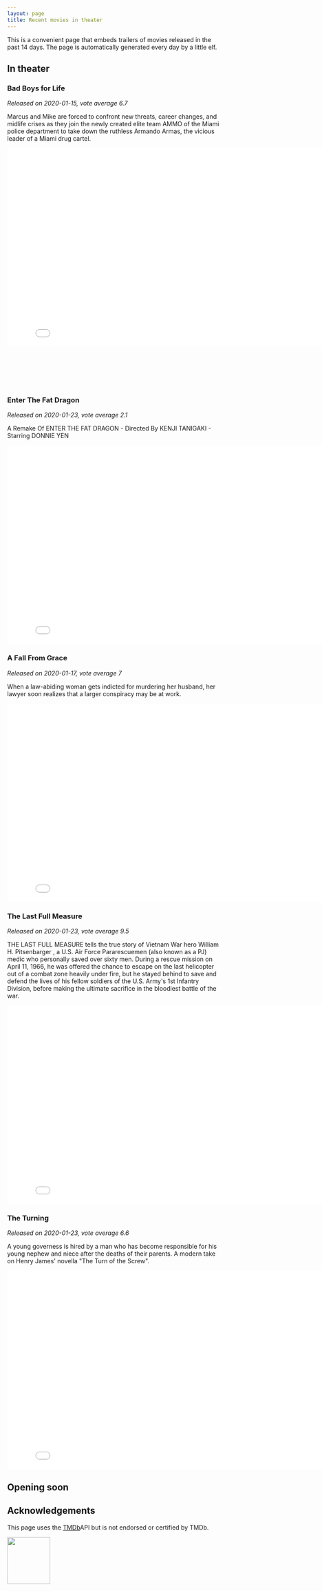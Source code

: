 ```yaml
---
layout: page
title: Recent movies in theater
---
```


This is a convenient page that embeds trailers of movies released in the past
14 days. The page is automatically generated every day by a little elf.

## In theater


	
	

### Bad Boys for Life
*Released on 2020-01-15, vote average 6.7*

Marcus and Mike are forced to confront new threats, career changes, and midlife crises as they join the newly created elite team AMMO of the Miami police department to take down the ruthless Armando Armas, the vicious leader of a Miami drug cartel.

<iframe id="player"
	type="text/html"
	width="819"
	height="460"
  src="//www.youtube.com/embed/jKCj3XuPG8M?enablejsapi=1&origin=http://blog.justonepixel.com"
  frameborder="0"
  allowfullscreen></iframe>

	
	

  
<br/>
<br/>
<script async src="//pagead2.googlesyndication.com/pagead/js/adsbygoogle.js"></script>

<ins class="adsbygoogle"
     style="display:inline-block;width:468px;height:60px"
     data-ad-client="ca-pub-5366199723595534"
     data-ad-slot="2620298801"></ins>
<script>
(adsbygoogle = window.adsbygoogle || []).push({});
</script>
  


	
	

### Enter The Fat Dragon
*Released on 2020-01-23, vote average 2.1*

A Remake Of ENTER THE FAT DRAGON - Directed By KENJI TANIGAKI - Starring DONNIE YEN

<iframe id="player"
	type="text/html"
	width="819"
	height="460"
  src="//www.youtube.com/embed/IALFUb88gTw?enablejsapi=1&origin=http://blog.justonepixel.com"
  frameborder="0"
  allowfullscreen></iframe>

	
	

  


	
	

### A Fall From Grace
*Released on 2020-01-17, vote average 7*

When a law-abiding woman gets indicted for murdering her husband, her lawyer soon realizes that a larger conspiracy may be at work.

<iframe id="player"
	type="text/html"
	width="819"
	height="460"
  src="//www.youtube.com/embed/mNixVHejlc0?enablejsapi=1&origin=http://blog.justonepixel.com"
  frameborder="0"
  allowfullscreen></iframe>

	
	

  


	
	
	

  


	
	

### The Last Full Measure
*Released on 2020-01-23, vote average 9.5*

THE LAST FULL MEASURE tells the true story of Vietnam War hero William H. Pitsenbarger , a U.S. Air Force Pararescuemen (also known as a PJ) medic who personally saved over sixty men. During a rescue mission on April 11, 1966, he was offered the chance to escape on the last helicopter out of a combat zone heavily under fire, but he stayed behind to save and defend the lives of his fellow soldiers of the U.S. Army&#39;s 1st Infantry Division, before making the ultimate sacrifice in the bloodiest battle of the war.

<iframe id="player"
	type="text/html"
	width="819"
	height="460"
  src="//www.youtube.com/embed/Go8zI2sytEc?enablejsapi=1&origin=http://blog.justonepixel.com"
  frameborder="0"
  allowfullscreen></iframe>

	
	

  


	
	

### The Turning
*Released on 2020-01-23, vote average 6.6*

A young governess is hired by a man who has become responsible for his young nephew and niece after the deaths of their parents. A modern take on Henry James&#39; novella &#34;The Turn of the Screw&#34;.

<iframe id="player"
	type="text/html"
	width="819"
	height="460"
  src="//www.youtube.com/embed/rl33gU2APIs?enablejsapi=1&origin=http://blog.justonepixel.com"
  frameborder="0"
  allowfullscreen></iframe>

	
	

  


	
	
	

  


	

  


	

  


	

  


	

  


	

  


	

  


	

  


	

  


	

  


	

  


	

  


	

  


	

  



## Opening soon


	

	

	

	

	

	

	

	

	

	

	

	

	

	

	

	

	

	

	

	


## Acknowledgements

This page uses the [TMDb](https://themoviedb.org)API but is not endorsed or certified by TMDb.

<img src="https://www.themoviedb.org/assets/c9dbe2292fb5eea61788571fbd96fa67/images/v4/logos/208x226-stacked-blue.png"
	width="100"
	height="109"/>
